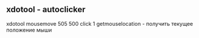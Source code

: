 ## xdotool - autoclicker

xdotool mousemove 505 500 click 1
getmouselocation - получить текущее положение мыши
